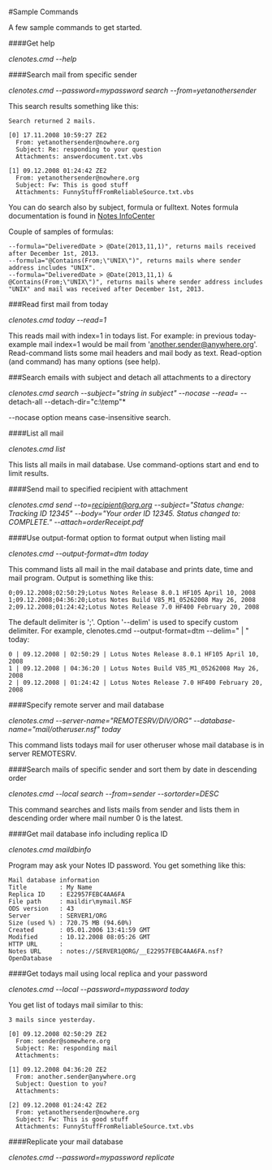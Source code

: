 #Sample Commands

A few sample commands to get started.

####Get help

*clenotes.cmd --help*

####Search mail from specific sender

*clenotes.cmd --password=mypassword search --from=yetanothersender*

This search results something like this:
```
Search returned 2 mails.

[0] 17.11.2008 10:59:27 ZE2
  From: yetanothersender@nowhere.org
  Subject: Re: responding to your question
  Attachments: answerdocument.txt.vbs

[1] 09.12.2008 01:24:42 ZE2
  From: yetanothersender@nowhere.org
  Subject: Fw: This is good stuff
  Attachments: FunnyStuffFromReliableSource.txt.vbs
```
You can do search also by subject, formula or fulltext.
Notes formula documentation is found in [Notes InfoCenter](http://www-01.ibm.com/support/knowledgecenter/SSVRGU_9.0.1/com.ibm.designer.domino.main.doc/H_NOTES_FORMULA_LANGUAGE.html?lang=en) 

Couple of samples of formulas:
```
--formula="DeliveredDate > @Date(2013,11,1)", returns mails received after December 1st, 2013.
--formula="@Contains(From;\"UNIX\")", returns mails where sender address includes "UNIX".
--formula="DeliveredDate > @Date(2013,11,1) & @Contains(From;\"UNIX\")", returns mails where sender address includes "UNIX" and mail was received after December 1st, 2013.
```

###Read first mail from today

*clenotes.cmd today --read=1*

This reads mail with index=1 in todays list. For example: in previous today-example mail index=1 would be mail from 'another.sender@anywhere.org'. Read-command lists some mail headers and mail body as text.
Read-option (and command) has many options (see help). 

###Search emails with subject and detach all attachments to a directory

*clenotes.cmd search --subject="string in subject" --nocase --read=* --detach-all --detach-dir="c:\temp"*

--nocase option means case-insensitive search.

####List all mail

*clenotes.cmd list*

This lists all mails in mail database. Use command-options start and end to limit results.

####Send mail to specified recipient with attachment

*clenotes.cmd send --to=recipient@org.org --subject="Status change: Tracking ID 12345" --body="Your order ID 12345. Status changed to: COMPLETE." --attach=orderReceipt.pdf*

####Use output-format option to format output when listing mail

*clenotes.cmd --output-format=dtm today*

This command lists all mail in the mail database and prints date, time and mail program. 
Output is something like this:
```
0;09.12.2008;02:50:29;Lotus Notes Release 8.0.1 HF105 April 10, 2008
1;09.12.2008;04:36:20;Lotus Notes Build V85_M1_05262008 May 26, 2008
2;09.12.2008;01:24:42;Lotus Notes Release 7.0 HF400 February 20, 2008
```

The default delimiter is ';'. Option '--delim' is used to specify custom delimiter.
For example, clenotes.cmd --output-format=dtm --delim=" | " today:
```
0 | 09.12.2008 | 02:50:29 | Lotus Notes Release 8.0.1 HF105 April 10, 2008
1 | 09.12.2008 | 04:36:20 | Lotus Notes Build V85_M1_05262008 May 26, 2008
2 | 09.12.2008 | 01:24:42 | Lotus Notes Release 7.0 HF400 February 20, 2008
```

####Specify remote server and mail database

*clenotes.cmd --server-name="REMOTESRV/DIV/ORG" --database-name="mail/otheruser.nsf" today*

This command lists todays mail for user otheruser whose mail database is in server REMOTESRV.

####Search mails of specific sender and sort them by date in descending order

*clenotes.cmd --local search --from=sender --sortorder=DESC*

This command searches and lists mails from sender and lists them in descending order where mail number 0 is the latest.

####Get mail database info including replica ID

*clenotes.cmd maildbinfo*

Program may ask your Notes ID password.
You get something like this:
```
Mail database information
Title         : My Name
Replica ID    : E22957FEBC4AA6FA
File path     : maildir\mymail.NSF
ODS version   : 43
Server        : SERVER1/ORG
Size (used %) : 720.75 MB (94.60%)
Created       : 05.01.2006 13:41:59 GMT
Modified      : 10.12.2008 08:05:26 GMT
HTTP URL      :
Notes URL     : notes://SERVER1@ORG/__E22957FEBC4AA6FA.nsf?OpenDatabase
```

####Get todays mail using local replica and your password

*clenotes.cmd --local --password=mypassword today*

You get list of todays mail similar to this:
```
3 mails since yesterday.

[0] 09.12.2008 02:50:29 ZE2
  From: sender@somewhere.org
  Subject: Re: responding mail
  Attachments:

[1] 09.12.2008 04:36:20 ZE2
  From: another.sender@anywhere.org
  Subject: Question to you?
  Attachments:

[2] 09.12.2008 01:24:42 ZE2
  From: yetanothersender@nowhere.org
  Subject: Fw: This is good stuff
  Attachments: FunnyStuffFromReliableSource.txt.vbs
```

####Replicate your mail database

*clenotes.cmd --password=mypassword replicate*
